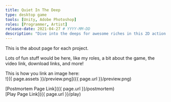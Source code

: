 ```yaml
---
title: Quiet In The Deep
type: desktop game
tools: [Unity, Adobe Photoshop]
roles: [Programmer, Artist]
release-date: 2021-04-27 # YYYY-MM-DD
description: "Dive into the deeps for awesome riches in this 2D action stealth adventure! Carefully manage your air, life, and sound as you navigate the depths in this Ludum Dare 48 project."
---
```


This is the about page for each project.   

Lots of fun stuff would be here, like my roles, a bit about the game, the video link, download links, and more!  

This is how you link an image here:  
![{{ page.assets }}/preview.png]({{ page.url }}/preview.png)  

[Postmortem Page Link]({{ page.url }}/postmortem)  
[Play Page Link]({{ page.url }}/play)  
